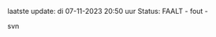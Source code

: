 laatste update: 
di 07-11-2023 20:50   uur 
Status: FAALT - fout - 
<div class="service R">svn</div>